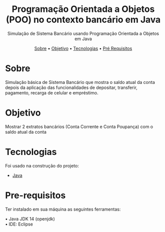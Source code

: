 <h1 align="center">Programação Orientada a Objetos (POO) no contexto bancário em Java</h1>

<p align="center">Simulação de Sistema Bancário usando Programação Orientada a Objetos em Java</p>


<p align="center"> 
 <a href="#sobre">Sobre</a> •
 <a href="#objetivo">Objetivo</a> •
 <a href="#tecnologias">Tecnologias</a> • 
 <a href="#pre-requisitos">Pré Requisitos</a> 
 
</p>

# Sobre
<p>Simulação básica de Sistema Bancário que mostra o saldo atual da conta depois da aplicação das funcionalidades de depositar, transferir, pagamento, recarga de celular e empréstimo.  </p>

# Objetivo
<p>
 Mostrar 2 extratos bancários (Conta Corrente e Conta Poupança) com o saldo atual da conta
</p>

# Tecnologias
<p>Foi usado na construção do projeto:

- [Java](https://www.java.com/)

</p>

# Pre-requisitos
<p>Ter instalado em sua máquina as seguintes ferramentas:

•  Java  JDK 14 (openjdk) </br> 
•  IDE: Eclipse </br> 

</p>

